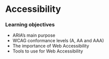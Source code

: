 # Accessibility

### Learning objectives

- ARIA’s main purpose
- WCAG conformance levels (A, AA and AAA)
- The importance of Web Accessibility
- Tools to use for Web Accessibility
